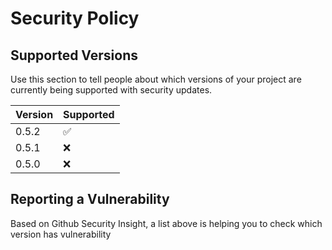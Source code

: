 # Security Policy

## Supported Versions

Use this section to tell people about which versions of your project are
currently being supported with security updates.

| Version | Supported          |
| ------- | ------------------ |
| 0.5.2   | :white_check_mark: |
| 0.5.1   | :x:                |
| 0.5.0   | :x:                |

## Reporting a Vulnerability

Based on Github Security Insight, a list above is helping you to check which version has vulnerability 
